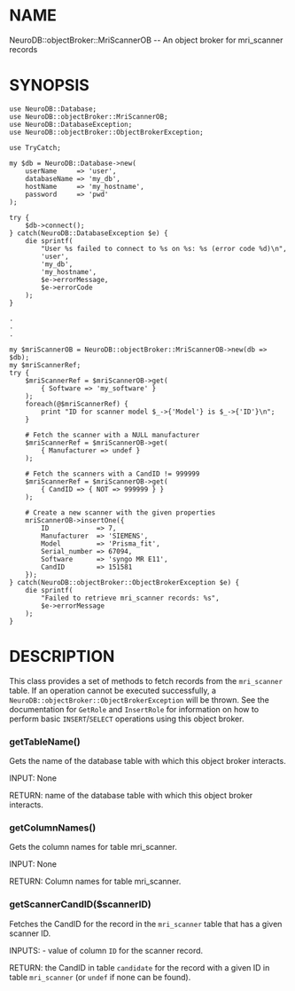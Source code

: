 # NAME

NeuroDB::objectBroker::MriScannerOB -- An object broker for mri\_scanner records

# SYNOPSIS

    use NeuroDB::Database;
    use NeuroDB::objectBroker::MriScannerOB;
    use NeuroDB::DatabaseException;
    use NeuroDB::objectBroker::ObjectBrokerException;
    
    use TryCatch;

    my $db = NeuroDB::Database->new(
        userName     => 'user',
        databaseName => 'my_db',
        hostName     => 'my_hostname',
        password     => 'pwd'
    );

    try {
        $db->connect();
    } catch(NeuroDB::DatabaseException $e) {
        die sprintf(
            "User %s failed to connect to %s on %s: %s (error code %d)\n",
            'user',
            'my_db',
            'my_hostname',
            $e->errorMessage,
            $e->errorCode
        );
    }

    .
    .
    .

    my $mriScannerOB = NeuroDB::objectBroker::MriScannerOB->new(db => $db);
    my $mriScannerRef;
    try {
        $mriScannerRef = $mriScannerOB->get(
            { Software => 'my_software' }
        );
        foreach(@$mriScannerRef) {
            print "ID for scanner model $_->{'Model'} is $_->{'ID'}\n";
        }
        
        # Fetch the scanner with a NULL manufacturer
        $mriScannerRef = $mriScannerOB->get(
            { Manufacturer => undef }
        );
        
        # Fetch the scanners with a CandID != 999999
        $mriScannerRef = $mriScannerOB->get(
            { CandID => { NOT => 999999 } }
        );
        
        # Create a new scanner with the given properties
        mriScannerOB->insertOne({
            ID            => 7,
            Manufacturer  => 'SIEMENS',
            Model         => 'Prisma_fit',
            Serial_number => 67094,
            Software      => 'syngo MR E11',
            CandID        => 151581
        });
    } catch(NeuroDB::objectBroker::ObjectBrokerException $e) {
        die sprintf(
            "Failed to retrieve mri_scanner records: %s",
            $e->errorMessage
        );
    }

# DESCRIPTION

This class provides a set of methods to fetch records from the `mri_scanner`
table. If an operation cannot be executed successfully, a `NeuroDB::objectBroker::ObjectBrokerException`
will be thrown. See the documentation for `GetRole` and `InsertRole` for information on how to perform
basic `INSERT`/`SELECT` operations using this object broker.

### getTableName()

Gets the name of the database table with which this object broker interacts.

INPUT: None

RETURN: name of the database table with which this object broker interacts.

### getColumnNames()

Gets the column names for table mri\_scanner.

INPUT: None

RETURN: Column names for table mri\_scanner.

### getScannerCandID($scannerID)

Fetches the CandID for the record in the `mri_scanner` table that has a given scanner ID.

INPUTS:
    - value of column `ID` for the scanner record.

RETURN: the CandID in table `candidate` for the record with a given ID in table `mri_scanner`
        (or `undef` if none can be found).
